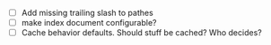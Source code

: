 - [ ] Add missing trailing slash to pathes
- [ ] make index document configurable?
- [ ] Cache behavior defaults. Should stuff be cached? Who decides?